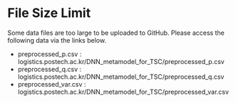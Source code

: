 # File Size Limit

Some data files are too large to be uploaded to GitHub. 
Please access the following data via the links below.


* preprocessed_p.csv : logistics.postech.ac.kr/DNN_metamodel_for_TSC/preprocessed_p.csv
* preprocessed_q.csv : logistics.postech.ac.kr/DNN_metamodel_for_TSC/preprocessed_q.csv
* preprocessed_var.csv : logistics.postech.ac.kr/DNN_metamodel_for_TSC/preprocessed_var.csv
